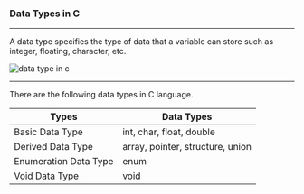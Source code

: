 ### Data Types in C

--------

A data type specifies the type of data that a variable can store such as integer, floating, character, etc.

![data type in c](https://static.javatpoint.com/cpages/images/c-data-types.jpg)

---------

There are the following data types in C language.

| Types | 	Data Types | 
|-----| ------| 
| Basic Data Type | int, char, float, double |
| Derived Data Type	| array, pointer, structure, union |
| Enumeration Data Type	| enum | 
| Void Data Type	| void |


